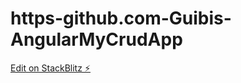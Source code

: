 # https-github.com-Guibis-AngularMyCrudApp

[Edit on StackBlitz ⚡️](https://stackblitz.com/edit/typescript-135q5m)